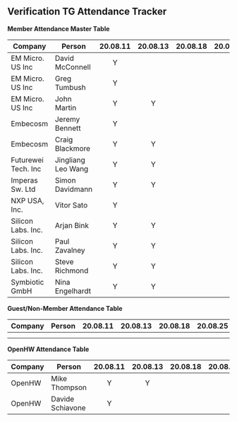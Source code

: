 ## Verification TG Attendance Tracker

**Member Attendance Master Table**

| Company             |  Person            |20.08.11|20.08.13|20.08.18|20.08.25|20.08.27|20.MM.DD|
|---------------------|--------------------|:------:|:------:|:------:|:------:|:------:|:------:|
| EM Micro. US Inc    | David McConnell    | Y      |        |        |        |        |        |
| EM Micro. US Inc    | Greg Tumbush       | Y      |        |        |        |        |        |
| EM Micro. US Inc    | John Martin        | Y      |   Y    |        |        |        |        |
| Embecosm            | Jeremy Bennett     | Y      |        |        |        |        |        |
| Embecosm            | Craig Blackmore    | Y      |   Y    |        |        |        |        |
| Futurewei Tech. Inc | Jingliang Leo Wang | Y      |   Y    |        |        |        |        |
| Imperas Sw. Ltd     | Simon Davidmann    | Y      |   Y    |        |        |        |        |
| NXP USA, Inc.       | Vitor Sato         | Y      |        |        |        |        |        |
| Silicon Labs. Inc.  | Arjan Bink         | Y      |   Y    |        |        |        |        |
| Silicon Labs. Inc.  | Paul Zavalney      | Y      |   Y    |        |        |        |        |
| Silicon Labs. Inc.  | Steve Richmond     | Y      |   Y    |        |        |        |        |
| Symbiotic GmbH      | Nina Engelhardt    | Y      |   Y    |        |        |        |        |

**Guest/Non-Member Attendance Table**

| Company             |  Person            |20.08.11|20.08.13|20.08.18|20.08.25|20.08.27|20.MM.DD|
|---------------------|--------------------|:------:|:------:|:------:|:------:|:------:|:------:|
|                     |                    |        |        |        |        |        |        |
|                     |                    |        |        |        |        |        |        |

**OpenHW Attendance Table**

| Company             |  Person            |20.08.11|20.08.13|20.08.18|20.08.25|20.08.27|20.MM.DD|
|---------------------|--------------------|:------:|:------:|:------:|:------:|:------:|:------:|
| OpenHW              | Mike Thompson      | Y      |    Y   |        |        |        |        |
| OpenHW              | Davide Schiavone   | Y      |        |        |        |        |        |
